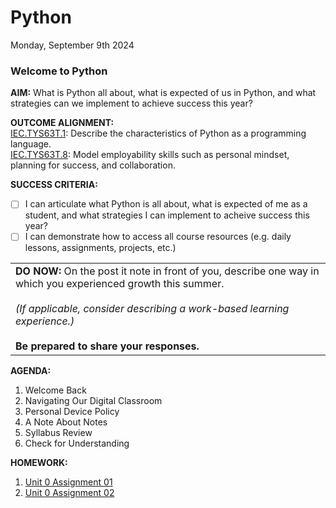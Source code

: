 # Python
Monday, September 9th 2024

### Welcome to Python

**AIM:** What is Python all about, what is expected of us in Python, and what strategies can we implement to achieve success this year?

**OUTCOME ALIGNMENT:**
<br><ins>IEC.TYS63T.1</ins>: Describe the characteristics of Python as a programming language.
<br><ins>IEC.TYS63T.8</ins>: Model employability skills such as personal mindset, planning for success, and collaboration.

**SUCCESS CRITERIA:**
- [ ] I can articulate what Python is all about, what is expected of me as a student, and what strategies I can implement to acheive success this year?
- [ ] I can demonstrate how to access all course resources (e.g. daily lessons, assignments, projects, etc.)

<table>
  <tr>
    <td><b>DO NOW:</b> On the post it note in front of you, describe one way in which you experienced growth this summer.<br><br>
    <i>(If applicable, consider describing a work-based learning experience.)</i><br><br>
    <b>Be prepared to share your responses.</b>
  </tr>
</table>

**AGENDA:**

1. Welcome Back
2. Navigating Our Digital Classroom
3. Personal Device Policy
4. A Note About Notes
5. Syllabus Review
6. Check for Understanding

**HOMEWORK:** 
1. [Unit 0 Assignment 01](https://github.com/MrJSwotinsky/Python/blob/main/Unit_0_Programming_Languages_and_a_Reintroduction_to_Python/Daily_Assignments/Unit_0_Assignment_01_Due_Fri_Sept_6_Create_and_Share_Repo.md)
2. [Unit 0 Assignment 02](https://github.com/MrJSwotinsky/Python/blob/main/Unit_0_Programming_Languages_and_a_Reintroduction_to_Python/Daily_Assignments/Unit_0_Assignment_02_Due_Mon_Sept_9_OpenEDG_Registration.md)
